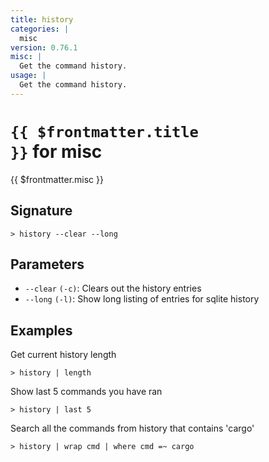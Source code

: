 ```yaml
---
title: history
categories: |
  misc
version: 0.76.1
misc: |
  Get the command history.
usage: |
  Get the command history.
---
```


# <code>{{ $frontmatter.title }}</code> for misc

<div class='command-title'>{{ $frontmatter.misc }}</div>

## Signature

```> history --clear --long```

## Parameters

 -  `--clear` `(-c)`: Clears out the history entries
 -  `--long` `(-l)`: Show long listing of entries for sqlite history

## Examples

Get current history length
```shell
> history | length
```

Show last 5 commands you have ran
```shell
> history | last 5
```

Search all the commands from history that contains 'cargo'
```shell
> history | wrap cmd | where cmd =~ cargo
```
